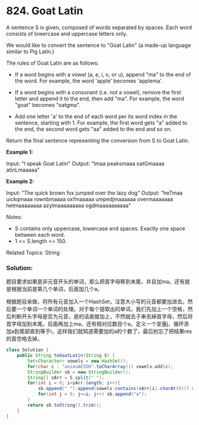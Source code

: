 # 824. Goat Latin
A sentence S is given, composed of words separated by spaces. Each word consists of lowercase and uppercase letters only.

We would like to convert the sentence to "Goat Latin" (a made-up language similar to Pig Latin.)

The rules of Goat Latin are as follows:

* If a word begins with a vowel (a, e, i, o, or u), append "ma" to the end of the word.
For example, the word 'apple' becomes 'applema'.
 
* If a word begins with a consonant (i.e. not a vowel), remove the first letter and append it to the end, then add "ma".
For example, the word "goat" becomes "oatgma".
 
* Add one letter 'a' to the end of each word per its word index in the sentence, starting with 1.
For example, the first word gets "a" added to the end, the second word gets "aa" added to the end and so on.

Return the final sentence representing the conversion from S to Goat Latin.

**Example 1:**

Input: "I speak Goat Latin"
Output: "Imaa peaksmaaa oatGmaaaa atinLmaaaaa"

**Example 2:**

Input: "The quick brown fox jumped over the lazy dog"
Output: "heTmaa uickqmaaa rownbmaaaa oxfmaaaaa umpedjmaaaaaa overmaaaaaaa hetmaaaaaaaa azylmaaaaaaaaa ogdmaaaaaaaaaa"

Notes:

* S contains only uppercase, lowercase and spaces. Exactly one space between each word.
* 1 <= S.length <= 150.

Related Topics: String

### Solution: 
题目要求如果是非元音开头的单词，那么把首字母移到末尾，并且加ma。还有就是根据当前是第几个单词，后面加几个a。

根据题目来做，将所有元音加入一个HashSet，注意大小写的元音都要加进去。然后要一个单词一个单词的处理。对于每个提取出的单词，我们先加上一个空格，然后判断开头字母是否为元音，是的话直接加上，不然就去子串去掉首字母，然后将首字母加到末尾。后面再加上ma，还有相对应数目个a。定义一个变量j，循环添加a到尾部直到等于i，这样我们就知道需要加的a的个数了，最后别忘了把结果res的首空格去掉。

```java
class Solution {
    public String toGoatLatin(String S) {
        Set<Character> vowels = new HashSet();
        for(char c : "aeiouAEIOU".toCharArray()) vowels.add(c);
        StringBuilder sb = new StringBuilder();
        String[] sArr = S.split(" ");
        for(int i = 0; i<sArr.length; i++){
            sb.append(" ").append(vowels.contains(sArr[i].charAt(0))? sArr[i] : sArr[i].substring(1)+sArr[i].charAt(0)).append("ma");
            for(int j = 0; j<=i; j++) sb.append("a");
        }
        return sb.toString().trim();
    }
}
```